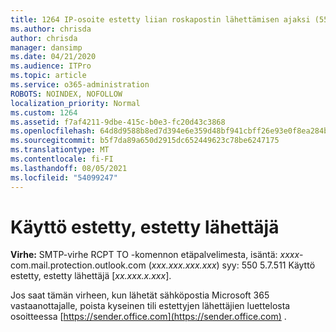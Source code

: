 ```yaml
---
title: 1264 IP-osoite estetty liian roskapostin lähettämisen ajaksi (550 5.7.51)
ms.author: chrisda
author: chrisda
manager: dansimp
ms.date: 04/21/2020
ms.audience: ITPro
ms.topic: article
ms.service: o365-administration
ROBOTS: NOINDEX, NOFOLLOW
localization_priority: Normal
ms.custom: 1264
ms.assetid: f7af4211-9dbe-415c-b0e3-fc20d43c3868
ms.openlocfilehash: 64d8d9588b8ed7d394e6e359d48bf941cbff26e93e0f8ea284bf3b6688400b3f
ms.sourcegitcommit: b5f7da89a650d2915dc652449623c78be6247175
ms.translationtype: MT
ms.contentlocale: fi-FI
ms.lasthandoff: 08/05/2021
ms.locfileid: "54099247"
---
```

# <a name="access-denied-banned-sender"></a>Käyttö estetty, estetty lähettäjä

 **Virhe:** SMTP-virhe RCPT TO -komennon etäpalvelimesta, isäntä: *xxxx*-com.mail.protection.outlook.com (*xxx.xxx.xxx.xxx*) syy: 550 5.7.511 Käyttö estetty, estetty lähettäjä [*xx.xxx.x.xxx*]. 

Jos saat tämän virheen, kun lähetät sähköpostia Microsoft 365 vastaanottajalle, poista kyseinen tili estettyjen lähettäjien luettelosta osoitteessa [https://sender.office.com](https://sender.office.com) .
